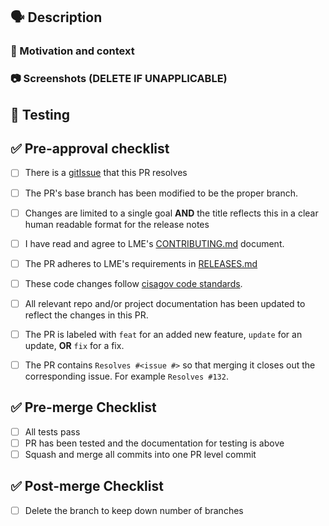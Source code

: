 
## 🗣 Description ##

<!-- Describe the "what" of your changes in detail. -->

### 💭 Motivation and context 

<!-- Why is this change required? -->
<!-- What problem does this change solve? How did you solve it? -->
<!-- Mention any related issue(s) here using appropriate keywords such -->
<!-- as "closes" or "resolves" to auto-close them on merge. -->
<!-- If this PR is *not* being merged into main, the related issues will not -->
<!-- be auto-closed, so you need to add the issue into the Development box -->
<!-- in the right sidebar -->

### 📷 Screenshots (DELETE IF UNAPPLICABLE)

## 🧪 Testing 

<!-- How did you test your changes? How could someone else test this PR? -->
<!-- Include details of your testing environment, and the tests you ran to -->
<!-- see how your change affects other areas of the code, etc. -->

## ✅ Pre-approval checklist ##
- [ ] There is a [gitIssue](https://github.com/cisagov/LME/issues) that this PR resolves
- [ ] The PR's base branch has been modified to be the proper branch. 
- [ ] Changes are limited to a single goal **AND** 
      the title reflects this in a clear human readable format for the release notes
- [ ] I have read and agree to LME's [CONTRIBUTING.md](https://github.com/cisagov/LME/CONTRIBUTING.md) document.
- [ ] The PR adheres to LME's requirements in [RELEASES.md](https://github.com/cisagov/LME/RELEASES.md#steps-to-submit-a-PR)
- [ ] These code changes follow [cisagov code standards](https://github.com/cisagov/development-guide).
- [ ] All relevant repo and/or project documentation has been updated to reflect the changes in this PR.
- [ ] The PR is labeled with `feat` for an added new feature, `update` for an update, **OR** `fix` for a fix.
- [ ] The PR contains `Resolves #<issue #>` so that merging it closes out the corresponding issue.  For example `Resolves #132`.


## ✅ Pre-merge Checklist

- [ ] All tests pass
- [ ] PR has been tested and the documentation for testing is above
- [ ] Squash and merge all commits into one PR level commit 

## ✅ Post-merge Checklist

- [ ] Delete the branch to keep down number of branches

